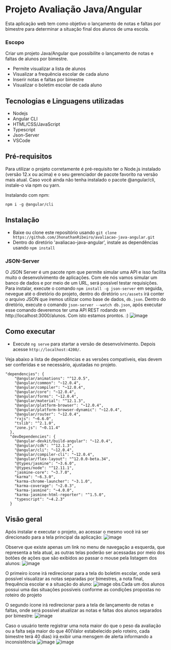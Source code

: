 # Projeto Avaliação Java/Angular

Esta aplicação web tem como objetivo o lançamento de notas e faltas por bimestre para determinar a situação final dos alunos de uma escola.

### Escopo
Criar um projeto Java/Angular que possibilite o lançamento de notas e faltas de alunos por bimestre.
- Permite visualizar a lista de alunos
- Visualizar a frequência escolar de cada aluno
- Inserir notas e faltas por bimestre
- Visualizar o boletim escolar de cada aluno

## Tecnologias e Linguagens utilizadas
- Nodejs
- Angular CLI
- HTML/CSS/JavaScript
- Typescript
- Json-Server
- VSCode

## Pré-requisitos
Para utilizar o projeto corretamente é pré-requisito ter o Node.js instalado (versão 12.x ou acima) e o seu gerenciador de pacote favorito na versão mais atual. Caso você ainda não tenha instalado o pacote @angular/cli, instale-o via npm ou yarn.

Instalando com npm:

```npm i -g @angular/cli```

## Instalação
- Baixe ou clone este repositório usando ```git clone https://github.com/JhonathanRibeiro/avaliacao-java-angular.git```
- Dentro do diretório 'avaliacao-java-angular', instale as dependências usando ```npm install```

### JSON-Server
O JSON Server é um pacote npm que permite simular uma API e isso facilita muito o desenvolvimento de aplicações. Com ele nós vamos simular um banco de dados e por meio de um URL, será possível testar requisições. Para instalar, execute o comando ```npm install -g json-server``` em seguida, nevegue até o diretório do projeto, dentro do diretório ```src/assets``` irá conter o arquivo JSON que iremos utilizar como base de dados, ```db.json```. Dentro do diretório, execute o comando ```json-server --watch db.json```, após executar esse comando deveremos ter uma API REST rodando em http://localhost:3000/alunos. Com isto estamos prontos. :)
![image](https://user-images.githubusercontent.com/37172038/127853849-b16d0a92-634f-4b76-8a7a-bc8d2492bcf7.png)


## Como executar
- Execute ```ng serve``` para startar a versão de desenvolvimento. Depois acesse ```http://localhost:4200/```. 

Veja abaixo a lista de dependências e as versões compatíveis, elas devem ser conferidas e se necessário, ajustadas no projeto.
```
"dependencies": {
    "@angular/animations": "^12.0.5",
    "@angular/common": "~12.0.4",
    "@angular/compiler": "~12.0.4",
    "@angular/core": "~12.0.4",
    "@angular/forms": "~12.0.4",
    "@angular/material": "^12.1.3",
    "@angular/platform-browser": "~12.0.4",
    "@angular/platform-browser-dynamic": "~12.0.4",
    "@angular/router": "~12.0.4",
    "rxjs": "~6.6.0",
    "tslib": "^2.1.0",
    "zone.js": "~0.11.4"
  },
  "devDependencies": {
    "@angular-devkit/build-angular": "~12.0.4",
    "@angular/cdk": "^12.1.3",
    "@angular/cli": "~12.0.4",
    "@angular/compiler-cli": "~12.0.4",
    "@angular/flex-layout": "^12.0.0-beta.34",
    "@types/jasmine": "~3.6.0",
    "@types/node": "^12.11.1",
    "jasmine-core": "~3.7.0",
    "karma": "~6.3.0",
    "karma-chrome-launcher": "~3.1.0",
    "karma-coverage": "~2.0.3",
    "karma-jasmine": "~4.0.0",
    "karma-jasmine-html-reporter": "^1.5.0",
    "typescript": "~4.2.3"
  }
```
## Visão geral
Após instalar e executar o projeto, ao acessar o mesmo você irá ser direcionado para a tela principal da aplicação:
![image](https://user-images.githubusercontent.com/37172038/127805230-3cb51617-9679-4192-a26f-79b0e6492804.png)

Observe que existe apenas um link no menu de navegação a esquerda, que representa a tela atual, as outras telas poderão ser acessadas por meio dos botões de ações que são exibidos ao passar o mouse pela listagem dos alunos:
![image](https://user-images.githubusercontent.com/37172038/127805351-709ec419-4270-4c74-8c01-e03be9009663.png)

O primeiro ícone irá redirecionar para a tela do boletim escolar, onde será possível visualizar as notas separadas por bimestres, a nota final, frequência escolar e a situação do aluno:
![image](https://user-images.githubusercontent.com/37172038/128362227-cd67be7d-158e-4d3d-bdfe-043569e3a9b6.png)
obs.Cada um dos alunos possui uma das situações possíveis conforme as condições propostas no roteiro do projeto

O segundo ícone irá redirecionar para a tela de lançamento de notas e faltas, onde será possível atualizar as notas e faltas dos alunos separados por bimestre:
![image](https://user-images.githubusercontent.com/37172038/127805620-ce59e4a9-c53b-4d52-99f0-464abc3d18a0.png)

Caso o usuário tente registrar uma nota maior do que o peso da avaliação ou a falta seja maior do que 40(Valor estabelecido pelo roteiro, cada bimestre terá 40 dias) irá exibir uma mensgem de alerta informando a inconsistência
![image](https://user-images.githubusercontent.com/37172038/128404911-a87b82b2-f7c2-4aba-aa58-4b43c3a78b91.png)
![image](https://user-images.githubusercontent.com/37172038/128405086-3391e5f3-97bc-40b7-aea3-b0afe16a129b.png)


